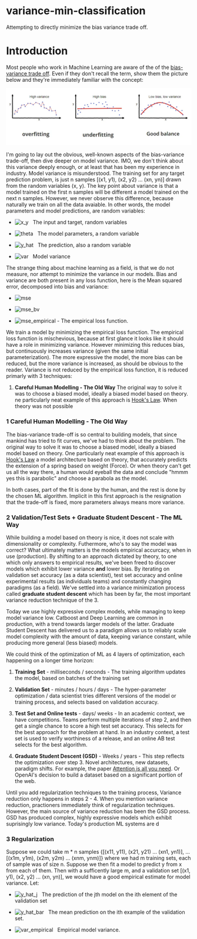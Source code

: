 # variance-min-classification
Attempting to directly minimize the bias variance trade off.

# Introduction

Most people who work in Machine Learning are aware of the of the [bias-variance trade off](https://en.wikipedia.org/wiki/Bias%E2%80%93variance_tradeoff). Even if they don't recall the term, show them the picture below and they're immediately familiar with the concept:

![Bias-Variance Tradeoff](img/3_graph.png)

I'm going to lay out the obvious, well-known aspects of the bias-variance trade-off, then dive deeper on model variance. IMO, we don't think about this variance deeply enough, or at least that has been my experience in industry. Model variance is misunderstood. The training set for any target prediction problem, is just n samples [(x1, y1), (x2, y2) ... (xn, yn)] drawn from the random variables (x, y). The key point about variance is that a model trained on the first n samples will be different a model trained on the next n samples. However, we never observe this difference, because naturally we train on all the data avaiable. In other words, the model parameters and model predictions, are random variables:

- ![x_y] &nbsp; The input and target, random variables

- ![theta] &nbsp; The model parameters, a random variable

- ![y_hat] &nbsp; The prediction, also a random variable

- ![var] &nbsp; Model variance

The strange thing about machine learning as a field, is that we do not measure, nor attempt to minimize the variance in our models. Bias and variance are both present in any loss function, here is the Mean squared error, decomposed into bias and variance:

- ![mse]

- ![mse_bv]

- ![mse_empirical] - The empirical loss function.

We train a model by minimizing the empirical loss function. The empirical loss function is mischevious, because at first glance it looks like it should have a role in minimizing variance. However minimizing this reduces bias, but continuously increases variance (given the same initial parameterization). The more expressive the model, the more bias can be reduced, but the more variance is increased, as should be obvious to the reader. Variance is not reduced by the empirical loss function, it is reduced primarly with 3 techniques:

1. **Careful Human Modelling - The Old Way** The original way to solve it was to choose a biased model, ideally a biased model based on theory. ne particularly neat example of this approach is [Hook's Law](https://en.wikipedia.org/wiki/Hooke%27s_law). When theory was not possible 

### 1 Careful Human Modelling - The Old Way
The bias-variance trade-off is so central to building models, that since mankind has tried to fit curves, we've had to think about the problem. The original way to solve it was to choose a biased model, ideally a biased model based on theory. One particularly neat example of this approach is [Hook's Law](https://en.wikipedia.org/wiki/Hooke%27s_law) a model architecture based on theory, that accurately predicts the extension of a spring based on weight (Force). Or when theory can't get us all the way there, a human would eyeball the data and conclude "hmmm yes this is parabolic" and choose a parabola as the model.

In both cases, part of the fit is done by the human, and the rest is done by the chosen ML algorithm. Implicit in this first approach is the resignation that the trade-off is fixed, more parameters always means more variance.

### 2 Validation/Test Sets + Graduate Student Descent - The ML Way
While building a model based on theory is nice, it does not scale with dimensionality or complexity. Futhermore, who's to say the model was correct? What ultimately matters is the models empirical accurcacy, when in use (production). By shifting to an approach dictated by theory, to one which only answers to empirical results, we've been freed to discover models which exhibit lower variance **and** lower bias. By iterating on validation set accuracy (as a data scientist), test set accuracy and online experimental results (as individuals teams) and constantly changing paradigms (as a field). We've settled into a variance minimization process called **graduate student descent** which has been by far, the most important variance reduction technique of the 3.

Today we use highly expressive complex models, while managing to keep model variance low. Catboost and Deep Learning are common in production, with a trend towards larger models of the latter. Graduate Student Descent has delivered us to a paradigm allows us to reliably scale model complexity with the amount of data, keeping variance constant, while producing more general (less biased) models. 

We could think of the optimization of ML as 4 layers of optimization, each happening on a longer time horizon:

1. **Training Set** - milliseconds / seconds - The training algorithm updates the model, based on batches of the training set

2. **Validation Set** - minutes / hours / days - The hyper-parameter optimization / data scientist tries different versions of the model or training process, and selects based on validation accuracy.

3. **Test Set and Online tests** - days/ weeks - In an academic context, we have competitions. Teams perform multiple iterations of step 2, and then get a single chance to score a high test set accuracy. This selects for the best approach for the problem at hand. In an industry context, a test set is used to verify worthiness of a release, and an online AB test selects for the best algorithm.

4. **Graduate Student Descent (GSD)** - Weeks / years - This step reflects the optimization over step 3. Novel architectures, new datasets, paradigm shifts. For example, the paper [Attention is all you need](https://arxiv.org/abs/1706.03762). Or OpenAI's decision to build a dataset based on a significant portion of the web.

Until you add regularization techniques to the training process, Variance reduction only happens in steps 2 - 4. When you mention variance reduction, practioners immediately think of regularization techniques. However, the main source of variance reduction has been the GSD process. GSD has produced complex, highly expressive models which exhibit suprisingly low variance. Today's production ML systems are d


### 3 Regularization

Suppose we could take m * n samples {[(x11, y11), (x21, y21) ... (xn1, yn1)], ... [(x1m, y1m), (x2m, y2m) ... (xnm, ynm)]} where we had m training sets, each of sample was of size n. Suppose we then fit a model to predict y from x from each of them. Then with a sufficently large m, and a validation set [(x1, y1), (x2, y2) ... (xn, yn)], we would have a good empirical estimate for model variance. Let:


- ![y_hat_j] &nbsp; The prediction of the jth model on the ith element of the validation set

- ![y_hat_bar] &nbsp; The mean prediction on the ith example of the validation set.

- ![var_empirical] &nbsp; Empirical model variance. 


[x_y]: https://chart.apis.google.com/chart?cht=tx&chl=(x_i%2Cy_i)
[theta]: https://chart.apis.google.com/chart?cht=tx&chl=\theta
[y_hat]: https://chart.apis.google.com/chart?cht=tx&chl=\hat{y}=f(x%2C\theta)
[y_hat_j]: https://chart.apis.google.com/chart?cht=tx&chl=\hat{y}_{ij}=f(x_i%2C\theta_j)
[var]: https://chart.apis.google.com/chart?cht=tx&chl=VAR(\hat{y})=E(\hat{y}-E(\hat{y}))^2
[mse]: https://chart.apis.google.com/chart?cht=tx&chl=L=E(\hat{y}-y)^2
[mse_bv]: https://chart.apis.google.com/chart?cht=tx&chl=L=E(\hat{y}-\bar{y})^2%2BE(\hat{y}-E(\hat{y}))^2
[mse_empirical]: https://chart.apis.google.com/chart?cht=tx&chl=L=\sum_{i=1}^{n}(\hat{y}-y)^2
[var_empirical]: https://chart.apis.google.com/chart?cht=tx&chl=var(\hat{y})=\sum_{i=1}^{n}(\hat{y}_{ij}-\bar{\hat{y}}_i)
[fx]: https://chart.apis.google.com/chart?cht=tx&chl=f_j(x_i)
[y_hat_bar]: https://chart.apis.google.com/chart?cht=tx&chl=\bar{\hat{y}}_i=\frac{1}{m}\sum_{j=1}^{m}\hat{y}_{ij}


